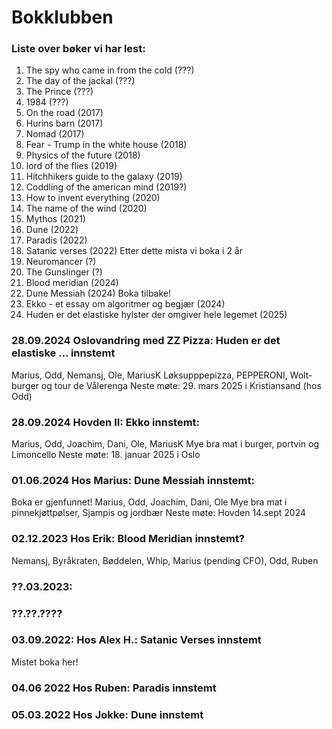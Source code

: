 # Bokklubben

### Liste over bøker vi har lest:
1. The spy who came in from the cold (???)
2. The day of the jackal (???)
3. The Prince (???)
4. 1984 (???)
3. On the road (2017)
4. Hurins barn (2017)
5. Nomad (2017)
6. Fear - Trump in the white house (2018)
7. Physics of the future (2018)
8. lord of the flies (2019)
9. Hitchhikers guide to the galaxy (2019)
10.  Coddling of the american mind (2019?)
11. How to invent everything (2020)
12. The name of the wind (2020)
13. Mythos (2021)
14. Dune (2022)
15. Paradis (2022)
16. Satanic verses (2022)  Etter dette mista vi boka i 2 år
17. Neuromancer (?)
18. The Gunslinger (?)
21. Blood meridian (2024)
22. Dune Messiah (2024) Boka tilbake!
23. Ekko - et essay om algoritmer og begjær (2024)
24. Huden er det elastiske hylster der omgiver hele legemet (2025)

### 28.09.2024 Oslovandring med ZZ Pizza: Huden er det elastiske ... innstemt
Marius, Odd, Nemansj, Ole, MariusK
Løksupppepizza, PEPPERONI, Wolt-burger og tour de Vålerenga
Neste møte: 29. mars 2025 i Kristiansand (hos Odd)

### 28.09.2024 Hovden II: Ekko innstemt:
Marius, Odd, Joachim, Dani, Ole, MariusK
Mye bra mat i burger, portvin og Limoncello
Neste møte: 18. januar 2025 i Oslo

### 01.06.2024 Hos Marius: Dune Messiah innstemt:
Boka er gjenfunnet!
Marius, Odd, Joachim, Dani, Ole
Mye bra mat i pinnekjøttpølser, Sjampis og jordbær
Neste møte: Hovden 14.sept 2024

### 02.12.2023 Hos Erik: Blood Meridian innstemt?
Nemansj, Byråkraten, Bøddelen, Whip, Marius (pending CFO), Odd, Ruben
### ??.03.2023: 
### ??.??.????
### 03.09.2022: Hos Alex H.: Satanic Verses innstemt
Mistet boka her!
### 04.06 2022 Hos Ruben: Paradis innstemt
### 05.03.2022 Hos Jokke: Dune innstemt

